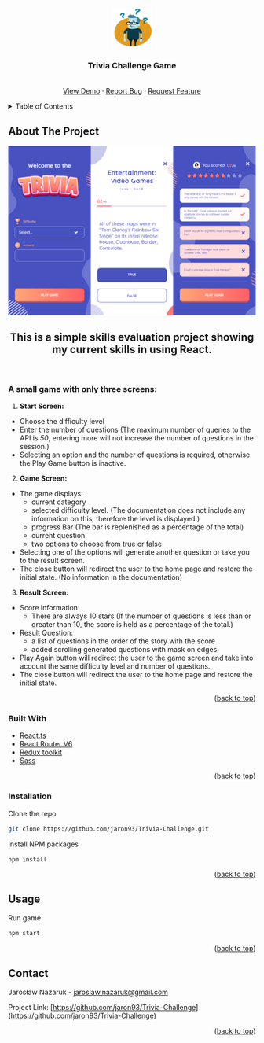 <div id="top"></div>


<!-- PROJECT LOGO -->
<br />
<div align="center">
  <a href="https://github.com/jaron93/Trivia-Challenge">
    <img src="images/logo.png" alt="Logo" width="80" height="80">
  </a>

<h3 align="center">Trivia Challenge Game</h3>

  <p align="center">
    <br />
    <a href="https://trivia-challenge-game.herokuapp.com">View Demo</a>
    ·
    <a href="https://github.com/jaron93/Trivia-Challenge/issues">Report Bug</a>
    ·
    <a href="https://github.com/jaron93/Trivia-Challenge/issues">Request Feature</a>
  </p>
</div>

<!-- TABLE OF CONTENTS -->
<details>
  <summary>Table of Contents</summary>
  <ol>
    <li>
      <a href="#about-the-project">About The Project</a>
      <ul>
        <li><a href="#built-with">Built With</a></li>
      </ul>
    </li>
    <li><a href="#installation">Installation</a></li>
    <li><a href="#usage">Usage</a></li>
    <li><a href="#contact">Contact</a></li>
  </ol>
</details>


<!-- ABOUT THE PROJECT -->
## About The Project

![Product Name Screen Shot][product-screenshot]

<h2 align="center">This is a simple skills evaluation project showing my current skills in using React.</h3>
<br>

### A small game with only three screens:

1. **Start Screen:**
  * Choose the difficulty level
  * Enter the number of questions (The maximum number of queries to the API is *50*, entering more will not increase the number of questions in the session.)
  * Selecting an option and the number of questions is required, otherwise the Play Game button is inactive.
  
2. **Game Screen:**
  - The game displays: 
    - current category
    - selected difficulty level. (The documentation does not include any information on this, therefore the level is displayed.)
    - progress Bar (The bar is replenished as a percentage of the total)
    - current question
    - two options to choose from true or false
   - Selecting one of the options will generate another question or take you to the result screen.
   - The close button will redirect the user to the home page and restore the initial state. (No information in the documentation)
   
3. **Result Screen:**
  - Score information:
    - There are always 10 stars (If the number of questions is less than or greater than 10, the score is held as a percentage of the total.) 
  - Result Question:
    - a list of questions in the order of the story with the score 
    - added scrolling generated questions with mask on edges.
  - Play Again button will redirect the user to the game screen and take into account the same difficulty level and number of questions.
  - The close button will redirect the user to the home page and restore the initial state.

<p align="right">(<a href="#top">back to top</a>)</p>


### Built With

* [React.ts](https://create-react-app.dev/docs/adding-typescript/)
* [React Router V6](https://reactrouter.com/docs/en/v6/getting-started/overview)
* [Redux toolkit](https://redux-toolkit.js.org)
* [Sass](https://sass-lang.com)

<p align="right">(<a href="#top">back to top</a>)</p>



<!-- GETTING STARTED -->
### Installation

Clone the repo
   ```sh
   git clone https://github.com/jaron93/Trivia-Challenge.git
   ```
 Install NPM packages
   ```sh
   npm install
   ```

<p align="right">(<a href="#top">back to top</a>)</p>


<!-- USAGE EXAMPLES -->
## Usage

Run game
   ```sh
   npm start
   ```


<p align="right">(<a href="#top">back to top</a>)</p>


<!-- CONTACT -->
## Contact

Jarosław Nazaruk - jaroslaw.nazaruk@gmail.com

Project Link: [https://github.com/jaron93/Trivia-Challenge](https://github.com/jaron93/Trivia-Challenge)

<p align="right">(<a href="#top">back to top</a>)</p>

[product-screenshot]: images/screen.png
